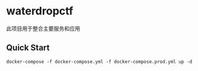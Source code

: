 # waterdropctf

此项目用于整合主要服务和应用

## Quick Start
```
docker-compose -f docker-compose.yml -f docker-compose.prod.yml up -d
```
